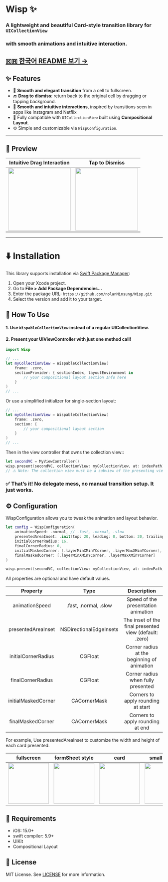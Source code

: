 # Wisp ✨

### A lightweight and beautiful Card-style transition library for `UICollectionView` 
### with smooth animations and intuitive interaction.

[🇰🇷 한국어 README 보기 →](./README.KO.md)
---


## ✨ Features

- 📱 **Smooth and elegant transition** from a cell to fullscreen.
- 🔙 **Drag to dismiss**: return back to the original cell by dragging or tapping background.
- 🎯 **Smooth and intuitive interactions**, inspired by transitions seen in apps like Instagram and Netflix
- 🧱 Fully compatible with `UICollectionView` built using **Compositional Layout**.
- ⚙️ Simple and customizable via `WispConfiguration`.

---

## 📸 Preview

| Intuitive Drag Interaction | Tap to Dismiss |
|:--:|:--:|
|<img src="https://github.com/user-attachments/assets/de41bad1-a288-455f-85c8-6c2d18dacbe1" width=200> |  <img src="https://github.com/user-attachments/assets/23140aed-2abd-4cb4-a29e-23d4893e1e0e" width=200>|

---

# ⬇️ Installation

This library supports installation via [Swift Package Manager](https://swift.org/package-manager/):

1. Open your Xcode project.
2. Go to **File > Add Package Dependencies...**
3. Enter the package URL: `https://github.com/nolanMinsung/Wisp.git`
4. Select the version and add it to your target.


## 🚀 How To Use
#### 1.	Use `WispableCollectionView` instead of a regular UICollectionView.
#### 2.	Present your UIViewController with just one method call!


``` swift
import Wisp

// ...
let myCollectionView = WispableCollectionView(
    frame: .zero,
    sectionProvider: { sectionIndex, layoutEnvironment in
        // your compositional layout section Info here
    }
)
// ...
```
Or use a simplified initializer for single-section layout:
``` swift
// ...
let myCollectionView = WispableCollectionView(
    frame: .zero,
    section: {
        // your compositional layout section
    }
)
// ...
```

Then in the view controller that owns the collection view::

``` swift
let secondVC = MyViewController()
wisp.present(secondVC, collectionView: myCollectionView, at: indexPath)
// ⚠️ Note: The collection view must be a subview of the presenting view controller.
```
### ✅ That’s it! No delegate mess, no manual transition setup. It just works.

## ⚙️ Configuration

WispConfiguration allows you to tweak the animation and layout behavior.

``` swift
let config = WispConfiguration(
    animationSpeed: .normal, // .fast, .normal, .slow
    presentedAreaInset: .init(top: 20, leading: 0, bottom: 20, trailing: 0),
    initialCornerRadius: 16,
    finalCornerRadius: 0,
    initialMaskedCorner: [.layerMinXMinYCorner, .layerMaxXMinYCorner],
    finalMaskedCorner: [.layerMinXMinYCorner, .layerMaxXMinYCorner]
)

wisp.present(secondVC, collectionView: myCollectionView, at: indexPath, configuration: config)
```
All properties are optional and have default values.


| Property | Type | Description |
|:--:|:--:|:--:|
|animationSpeed | .fast, .normal, .slow | Speed of the presentation animation |
|presentedAreaInset|NSDirectionalEdgeInsets|The inset of the final presented view (default: .zero)|
|initialCornerRadius|CGFloat|Corner radius at the beginning of animation|
|finalCornerRadius|CGFloat|Corner radius when fully presented|
|initialMaskedCorner|CACornerMask|Corners to apply rounding at start|
|finalMaskedCorner|CACornerMask|Corners to apply rounding at end|

For example, Use presentedAreaInset to customize the width and height of each card presented.

| fullscreen | formSheet style | card | small pop up |
|:--:|:--:|:--:|:--:|
| <img src="https://github.com/user-attachments/assets/dcbbc640-c7a1-439f-ba62-9c73e09b8c9b" width=130> | <img src="https://github.com/user-attachments/assets/0564c85f-9a09-4d3c-91be-8aaa83c29035" width=130> | <img src="https://github.com/user-attachments/assets/6d55a707-df20-46da-9211-3183461d7f85" width=130>  |  <img src="https://github.com/user-attachments/assets/ea68d539-889a-4017-b1ed-a6e29ec5d3df" width=130> |


## 📌 Requirements
- iOS: 15.0+
- swift compiler: 5.9+
- UIKit
- Compositional Layout


## 📄 License

MIT License. See [LICENSE](https://github.com/nolanMinsung/Wisp?tab=MIT-1-ov-file#readme) for more information.
